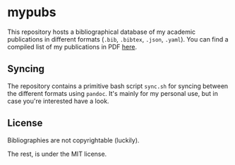 # mypubs

This repository hosts a bibliographical database of my academic publications in different formats (`.bib`, `.bibtex`, `.json`, `.yaml`).
You can find a compiled list of my publications in PDF [here](https://github.com/jkorb/mypubs/releases/download/release/mypubs.pdf).


## Syncing

The repository contains a primitive bash script `sync.sh` for syncing between the different formats using `pandoc`.
It's mainly for my personal use, but in case you're interested have a look.

## License

Bibliographies are not copyrightable (luckily).

The rest, is under the MIT license.
